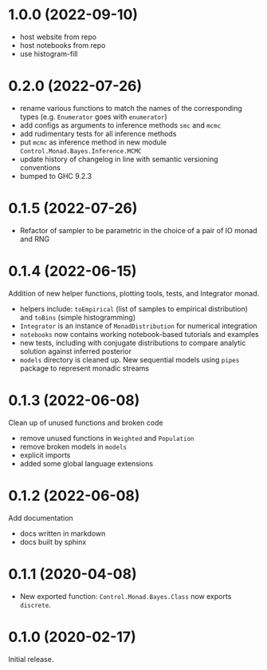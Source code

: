 # 1.0.0 (2022-09-10)

- host website from repo
- host notebooks from repo
- use histogram-fill

# 0.2.0 (2022-07-26)

- rename various functions to match the names of the corresponding types (e.g. `Enumerator` goes with `enumerator`)
- add configs as arguments to inference methods `smc` and `mcmc`
- add rudimentary tests for all inference methods
- put `mcmc` as inference method in new module `Control.Monad.Bayes.Inference.MCMC`
- update history of changelog in line with semantic versioning conventions
- bumped to GHC 9.2.3

# 0.1.5 (2022-07-26)

- Refactor of sampler to be parametric in the choice of a pair of IO monad and RNG

# 0.1.4 (2022-06-15)

Addition of new helper functions, plotting tools, tests, and Integrator monad.

- helpers include: `toEmpirical` (list of samples to empirical distribution) and `toBins` (simple histogramming)
- `Integrator` is an instance of `MonadDistribution` for numerical integration
- `notebooks` now contains working notebook-based tutorials and examples
- new tests, including with conjugate distributions to compare analytic solution against inferred posterior
- `models` directory is cleaned up. New sequential models using `pipes` package to represent monadic streams

# 0.1.3 (2022-06-08)

Clean up of unused functions and broken code

- remove unused functions in `Weighted` and `Population`
- remove broken models in `models`
- explicit imports
- added some global language extensions

# 0.1.2 (2022-06-08)

Add documentation

- docs written in markdown
- docs built by sphinx

# 0.1.1 (2020-04-08)

- New exported function: `Control.Monad.Bayes.Class` now exports `discrete`.

# 0.1.0 (2020-02-17)

Initial release.
